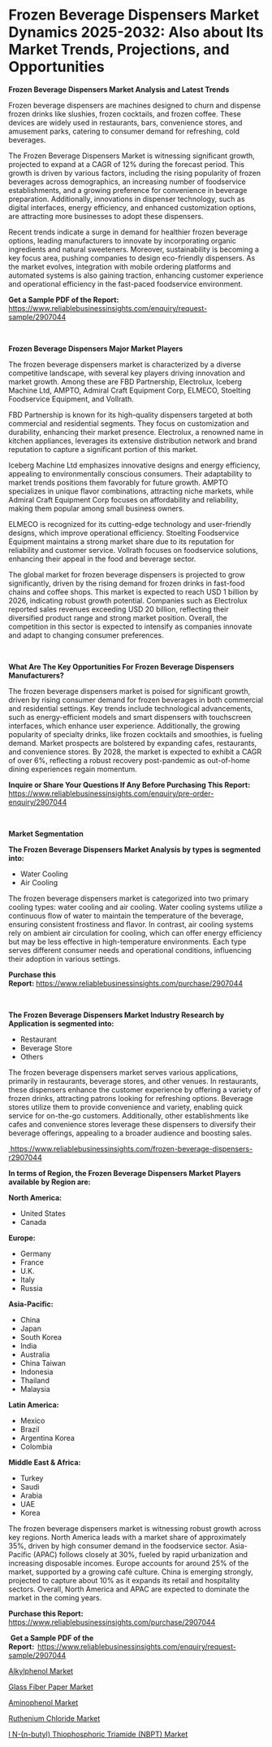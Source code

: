 <p><h1>Frozen Beverage Dispensers Market Dynamics 2025-2032: Also about Its Market Trends, Projections, and Opportunities</h1></p><p><strong>Frozen Beverage Dispensers Market Analysis and Latest Trends</strong></p>
<p><p>Frozen beverage dispensers are machines designed to churn and dispense frozen drinks like slushies, frozen cocktails, and frozen coffee. These devices are widely used in restaurants, bars, convenience stores, and amusement parks, catering to consumer demand for refreshing, cold beverages.</p><p>The Frozen Beverage Dispensers Market is witnessing significant growth, projected to expand at a CAGR of 12% during the forecast period. This growth is driven by various factors, including the rising popularity of frozen beverages across demographics, an increasing number of foodservice establishments, and a growing preference for convenience in beverage preparation. Additionally, innovations in dispenser technology, such as digital interfaces, energy efficiency, and enhanced customization options, are attracting more businesses to adopt these dispensers.</p><p>Recent trends indicate a surge in demand for healthier frozen beverage options, leading manufacturers to innovate by incorporating organic ingredients and natural sweeteners. Moreover, sustainability is becoming a key focus area, pushing companies to design eco-friendly dispensers. As the market evolves, integration with mobile ordering platforms and automated systems is also gaining traction, enhancing customer experience and operational efficiency in the fast-paced foodservice environment.</p></p>
<p><strong>Get a Sample PDF of the Report:&nbsp;</strong> <a href="https://www.reliablebusinessinsights.com/enquiry/request-sample/2907044?utm_campaign=1106&utm_medium=2&utm_source=Github&utm_content=ia&utm_term=12032025&utm_id=frozen-beverage-dispensers">https://www.reliablebusinessinsights.com/enquiry/request-sample/2907044</a></p>
<p>&nbsp;</p>
<p><strong>Frozen Beverage Dispensers Major Market Players</strong></p>
<p><p>The frozen beverage dispensers market is characterized by a diverse competitive landscape, with several key players driving innovation and market growth. Among these are FBD Partnership, Electrolux, Iceberg Machine Ltd, AMPTO, Admiral Craft Equipment Corp, ELMECO, Stoelting Foodservice Equipment, and Vollrath.</p><p>FBD Partnership is known for its high-quality dispensers targeted at both commercial and residential segments. They focus on customization and durability, enhancing their market presence. Electrolux, a renowned name in kitchen appliances, leverages its extensive distribution network and brand reputation to capture a significant portion of this market.</p><p>Iceberg Machine Ltd emphasizes innovative designs and energy efficiency, appealing to environmentally conscious consumers. Their adaptability to market trends positions them favorably for future growth. AMPTO specializes in unique flavor combinations, attracting niche markets, while Admiral Craft Equipment Corp focuses on affordability and reliability, making them popular among small business owners.</p><p>ELMECO is recognized for its cutting-edge technology and user-friendly designs, which improve operational efficiency. Stoelting Foodservice Equipment maintains a strong market share due to its reputation for reliability and customer service. Vollrath focuses on foodservice solutions, enhancing their appeal in the food and beverage sector.</p><p>The global market for frozen beverage dispensers is projected to grow significantly, driven by the rising demand for frozen drinks in fast-food chains and coffee shops. This market is expected to reach USD 1 billion by 2026, indicating robust growth potential. Companies such as Electrolux reported sales revenues exceeding USD 20 billion, reflecting their diversified product range and strong market position. Overall, the competition in this sector is expected to intensify as companies innovate and adapt to changing consumer preferences.</p></p>
<p>&nbsp;</p>
<p><strong>What Are The Key Opportunities For Frozen Beverage Dispensers Manufacturers?</strong></p>
<p><p>The frozen beverage dispensers market is poised for significant growth, driven by rising consumer demand for frozen beverages in both commercial and residential settings. Key trends include technological advancements, such as energy-efficient models and smart dispensers with touchscreen interfaces, which enhance user experience. Additionally, the growing popularity of specialty drinks, like frozen cocktails and smoothies, is fueling demand. Market prospects are bolstered by expanding cafes, restaurants, and convenience stores. By 2028, the market is expected to exhibit a CAGR of over 6%, reflecting a robust recovery post-pandemic as out-of-home dining experiences regain momentum.</p></p>
<p><strong>Inquire or Share Your Questions If Any Before Purchasing This Report:</strong> <a href="https://www.reliablebusinessinsights.com/enquiry/pre-order-enquiry/2907044?utm_campaign=1106&utm_medium=2&utm_source=Github&utm_content=ia&utm_term=12032025&utm_id=frozen-beverage-dispensers">https://www.reliablebusinessinsights.com/enquiry/pre-order-enquiry/2907044</a></p>
<p>&nbsp;</p>
<p><strong>Market Segmentation</strong></p>
<p><strong>The Frozen Beverage Dispensers Market Analysis by types is segmented into:</strong></p>
<p><ul><li>Water Cooling</li><li>Air Cooling</li></ul></p>
<p><p>The frozen beverage dispensers market is categorized into two primary cooling types: water cooling and air cooling. Water cooling systems utilize a continuous flow of water to maintain the temperature of the beverage, ensuring consistent frostiness and flavor. In contrast, air cooling systems rely on ambient air circulation for cooling, which can offer energy efficiency but may be less effective in high-temperature environments. Each type serves different consumer needs and operational conditions, influencing their adoption in various settings.</p></p>
<p><strong>Purchase this Report:&nbsp;</strong><a href="https://www.reliablebusinessinsights.com/purchase/2907044?utm_campaign=1106&utm_medium=2&utm_source=Github&utm_content=ia&utm_term=12032025&utm_id=frozen-beverage-dispensers">https://www.reliablebusinessinsights.com/purchase/2907044</a></p>
<p>&nbsp;</p>
<p><strong>The Frozen Beverage Dispensers Market Industry Research by Application is segmented into:</strong></p>
<p><ul><li>Restaurant</li><li>Beverage Store</li><li>Others</li></ul></p>
<p><p>The frozen beverage dispensers market serves various applications, primarily in restaurants, beverage stores, and other venues. In restaurants, these dispensers enhance the customer experience by offering a variety of frozen drinks, attracting patrons looking for refreshing options. Beverage stores utilize them to provide convenience and variety, enabling quick service for on-the-go customers. Additionally, other establishments like cafes and convenience stores leverage these dispensers to diversify their beverage offerings, appealing to a broader audience and boosting sales.</p></p>
<p><a href="https://www.reliablebusinessinsights.com/frozen-beverage-dispensers-r2907044?utm_campaign=1106&utm_medium=2&utm_source=Github&utm_content=ia&utm_term=12032025&utm_id=frozen-beverage-dispensers">&nbsp;https://www.reliablebusinessinsights.com/frozen-beverage-dispensers-r2907044</a></p>
<p><strong>In terms of Region, the Frozen Beverage Dispensers Market Players available by Region are:</strong></p>
<p>
    <p> <strong> North America: </strong>
        <ul>
            <li>United States</li>
            <li>Canada</li>
        </ul>
        </p> 
    <p> <strong> Europe: </strong>
        <ul>
            <li>Germany</li>
            <li>France</li>
            <li>U.K.</li>
            <li>Italy</li>
            <li>Russia</li>
        </ul>
        </p> 
    <p> <strong> Asia-Pacific: </strong>
        <ul>
            <li>China</li>
            <li>Japan</li>
            <li>South Korea</li>
            <li>India</li>
            <li>Australia</li>
            <li>China Taiwan</li>
            <li>Indonesia</li>
            <li>Thailand</li>
            <li>Malaysia</li>
        </ul>
        </p> 
    <p> <strong> Latin America: </strong>
        <ul>
            <li>Mexico</li>
            <li>Brazil</li>
            <li>Argentina Korea</li>
            <li>Colombia</li>
        </ul>
        </p> 
    <p> <strong> Middle East & Africa: </strong>
        <ul>
            <li>Turkey</li>
            <li>Saudi</li>
            <li>Arabia</li>
            <li>UAE</li>
            <li>Korea</li>
        </ul>
    </p>
    </p>
<p><p>The frozen beverage dispensers market is witnessing robust growth across key regions. North America leads with a market share of approximately 35%, driven by high consumer demand in the foodservice sector. Asia-Pacific (APAC) follows closely at 30%, fueled by rapid urbanization and increasing disposable incomes. Europe accounts for around 25% of the market, supported by a growing café culture. China is emerging strongly, projected to capture about 10% as it expands its retail and hospitality sectors. Overall, North America and APAC are expected to dominate the market in the coming years.</p></p>
<p><strong>Purchase this Report: </strong><a href="https://www.reliablebusinessinsights.com/purchase/2907044?utm_campaign=1106&utm_medium=2&utm_source=Github&utm_content=ia&utm_term=12032025&utm_id=frozen-beverage-dispensers">https://www.reliablebusinessinsights.com/purchase/2907044</a></p>
<p>&nbsp;<strong>Get a Sample PDF of the Report:&nbsp;&nbsp;</strong><a href="https://www.reliablebusinessinsights.com/enquiry/request-sample/2907044?utm_campaign=1106&utm_medium=2&utm_source=Github&utm_content=ia&utm_term=12032025&utm_id=frozen-beverage-dispensers">https://www.reliablebusinessinsights.com/enquiry/request-sample/2907044</a></p>
<p><strong></strong></p>
<p><p><a href="https://github.com/jhamygunler/Market-Research-Report-List-1/blob/main/alkylphenol-market.md?utm_campaign=1106&utm_medium=2&utm_source=Github&utm_content=ia&utm_term=12032025&utm_id=frozen-beverage-dispensers">Alkylphenol Market</a></p><p><a href="https://github.com/sadimsamid/Market-Research-Report-List-1/blob/main/glass-fiber-paper-market.md?utm_campaign=1106&utm_medium=2&utm_source=Github&utm_content=ia&utm_term=12032025&utm_id=frozen-beverage-dispensers">Glass Fiber Paper Market</a></p><p><a href="https://github.com/boysabotzoc/Market-Research-Report-List-1/blob/main/aminophenol-market.md?utm_campaign=1106&utm_medium=2&utm_source=Github&utm_content=ia&utm_term=12032025&utm_id=frozen-beverage-dispensers">Aminophenol Market</a></p><p><a href="https://github.com/vigoseiler/Market-Research-Report-List-1/blob/main/ruthenium-chloride-market.md?utm_campaign=1106&utm_medium=2&utm_source=Github&utm_content=ia&utm_term=12032025&utm_id=frozen-beverage-dispensers">Ruthenium Chloride Market</a></p><p><a href="https://github.com/daemluari/Market-Research-Report-List-1/blob/main/l-n-n-butyl-thiophosphoric-triamide-nbpt-market.md?utm_campaign=1106&utm_medium=2&utm_source=Github&utm_content=ia&utm_term=12032025&utm_id=frozen-beverage-dispensers">l N-(n-butyl) Thiophosphoric Triamide (NBPT) Market</a></p></p>